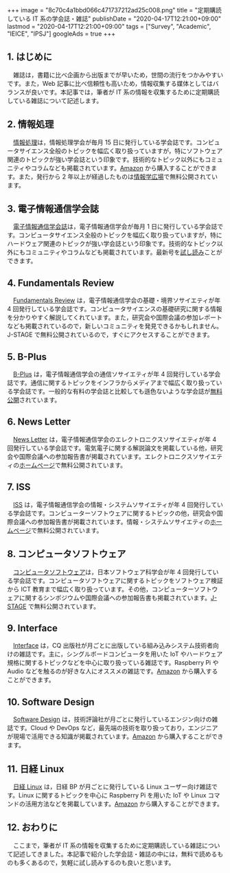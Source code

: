 +++
image = "8c70c4a1bbd066c471737212ad25c008.png"
title = "定期購読している IT 系の学会誌・雑誌"
publishDate = "2020-04-17T12:21:00+09:00"
lastmod = "2020-04-17T12:21:00+09:00"
tags = ["Survey", "Academic", "IEICE", "IPSJ"]
googleAds = true
+++

## 1. はじめに

　雑誌は，書籍に比べ企画から出版までが早いため，世間の流行をつかみやすいです。また，Web 記事に比べ信頼性も高いため，情報収集する媒体としてはバランスが良いです。本記事では，筆者が IT 系の情報を収集するために定期購読している雑誌について記述します。

## 2. 情報処理

　[情報処理](https://www.ipsj.or.jp/magazine/magazine.html)は，情報処理学会が毎月 15 日に発行している学会誌です。コンピュータサイエンス全般のトピックを幅広く取り扱っていますが，特にソフトウェア関連のトピックが強い学会誌という印象です。技術的なトピック以外にもコミュニティやコラムなども掲載されています。[Amazon](https://amzn.to/2RIpS5l) から購入することができます。また，発行から 2 年以上が経過したものは[情報学広場](https://ipsj.ixsq.nii.ac.jp/ej/index.php?action=pages_view_main&active_action=repository_view_main_item_snippet&index_id=1&pn=1&count=20&order=7&lang=japanese&page_id=13&block_id=8)で無料公開されています。

## 3. 電子情報通信学会誌

　[電子情報通信学会誌](https://www.journal.ieice.org/)は，電子情報通信学会が毎月 1 日に発行している学会誌です。コンピュータサイエンス全般のトピックを幅広く取り扱っていますが，特にハードウェア関連のトピックが強い学会誌という印象です。技術的なトピック以外にもコミュニティやコラムなども掲載されています。最新号を[試し読み](https://app.journal.ieice.org/trial/)ことができます。

## 4. Fundamentals Review

　[Fundamentals Review](https://www.ieice.org/ess/ESS/Fundam-Review.html) は，電子情報通信学会の基礎・境界ソサイエティが年 4 回発行している学会誌です。コンピュータサイエンスの基礎研究に関する情報を分かりやすく解説してくれています。また，研究会や国際会議の参加レポートなども掲載されているので，新しいコミュニティを発見できるかもしれません。J-STAGE で無料公開されているので，すぐにアクセスすることができます。

## 5. B-Plus

　[B-Plus]() は，電子情報通信学会の通信ソサイエティが年 4 回発行している学会誌です。通信に関するトピックをインフラからメディアまで幅広く取り扱っている学会誌です。一般的な有料の学会誌と比較しても遜色ないような学会誌が[無料公開](https://www.ieice.org/~cs-edit/magazine/index.html)されています。

## 6. News Letter

　[News Letter](https://www.ieice.org/~es/jpn/newsletters/) は，電子情報通信学会のエレクトロニクスソサイエティが年 4 回発行している学会誌です。電気電子に関する解説論文を掲載している他，研究会や国際会議への参加報告書が掲載されています。エレクトロニクスソサイエティの[ホームページ](https://www.ieice.org/~es/jpn/newsletters/)で無料公開されています。

## 7. ISS

　[ISS](https://www.ieice.org/iss/jpn/Publications/society_mag/back_number.html) は，電子情報通信学会の情報・システムソサイエティが年 4 回発行している学会誌です。コンピューターソフトウェアに関するトピックの他，研究会や国際会議への参加報告書が掲載されています。情報・システムソサイエティの[ホームページ](https://www.ieice.org/iss/jpn/Publications/society_mag/back_number.html)で無料公開されています。

## 8. コンピュータソフトウェア

　[コンピュータソフトウェア](https://www.jssst.or.jp/edit/)は，日本ソフトウェア科学会が年 4 回発行している学会誌です。コンピュータソフトウェアに関するトピックをソフトウェア検証から ICT 教育まで幅広く取り扱っています。その他，コンピューターソフトウェアに関するシンポジウムや国際会議への参加報告書も掲載されています。[J-STAGE](https://www.jstage.jst.go.jp/browse/jssst/-char/ja) で無料公開されています。

## 9. Interface

　[Interface](https://interface.cqpub.co.jp/) は，CQ 出版社が月ごとに出版している組み込みシステム技術者向けの雑誌です。主に，シングルボードコンピュータを用いた IoT やハードウェア規格に関するトピックなどを中心に取り扱っている雑誌です。Raspberry Pi や Audio などを触るのが好きな人にオススメの雑誌です。[Amazon](https://amzn.to/2VyJZDX) から購入することができます。

## 10. Software Design

　[Software Design](https://gihyo.jp/magazine/SD) は，技術評論社が月ごとに発行しているエンジン向けの雑誌です。Cloud や DevOps など，最先端の技術を取り扱っており，エンジニアが現場で活用できる知識が掲載されています。[Amazon](https://amzn.to/2RIt0y7) から購入することができます。

## 11. 日経 Linux

　[日経 Linux](https://info.nikkeibp.co.jp/media/LIN/) は，日経 BP が月ごとに発行している Linux ユーザー向け雑誌です。Linux に関するトピックを中心に Raspberry Pi を用いた IoT や Linux コマンドの活用方法などを掲載しています。[Amazon](https://amzn.to/2VD3ScW) から購入することができます。

## 12. おわりに

　ここまで，筆者が IT 系の情報を収集するために定期購読している雑誌について記述してきました。本記事で紹介した学会誌・雑誌の中には，無料で読めるものも多くあるので，気軽に試し読みするのも良いと思います。